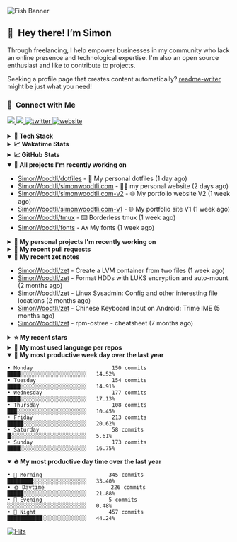 ![Fish Banner](assets/fish.webp)

## 👋 &nbsp;Hey there! I’m Simon

Through freelancing, I help empower businesses in my community who lack
an online presence and technological expertise. I'm also an open source
enthusiast and like to contribute to projects.

Seeking a profile page that creates content automatically?
[readme-writer] might be just what you need!

### 🤝 &nbsp;Connect with Me

<div align="left">
<a href="https://linkedin.com/in/simonwoodtli" target="_blank">
<img src="https://img.shields.io/badge/linkedin-1E77B5?style=for-the-badge&logo=linkedin&logoColor=white alt=linkedin" />
</a>
<a href="https://github.com/simonwoodtli" target="_blank">
<img src="https://img.shields.io/badge/github-24292E?style=for-the-badge&logo=github&logoColor=white alt=github" />
</a>
<a href="https://twitter.com/simonwoodtlidev" target="_blank">
<img src="https://img.shields.io/badge/twitter-26a7de?style=for-the-badge&logo=twitter&logoColor=white" alt="twitter"/>
</a>
<a href="https://simonwoodtli.com" target="_blank">
<img src="https://img.shields.io/badge/website-E2925F?style=for-the-badge&logo=google-chrome&logoColor=white" alt="website"/>
</a>
</div>
<br/>


<details>
  <summary><b>🧰 Tech Stack</b></summary>
  <div align="center">
  <a href="https://skillicons.dev" target="_blank">
  <img src="https://skillicons.dev/icons?i=js,html,css,bash,python,go,postgresql,docker,vim,linux" alt="JavaScript, HTML, CSS, Bash, Python, Go, PostgreSQL, Docker, Vim,
  Linux">
  </a>
  </div>
</details>

<details>
  <summary><b>📈 Wakatime Stats</b></summary>
  <p align="center"><a href="https://wakatime.com/@SimonWoodtli">
  <img align="center" width="400" height="300" src="https://wakatime.com/share/@SimonWoodtli/7761bcef-e104-47d9-912a-dfd6bf08868b.svg" />
  </a>
  <a href="https://wakatime.com/@SimonWoodtli">
  <img align="center" width="400" height="300" src="https://wakatime.com/share/@SimonWoodtli/341953df-6a40-47b7-8220-ace4eabe0a17.svg" />
  </a></p>

  <h4><b>💬 I've been working with the following languages over the last 7 days</b></h4>

```
• Markdown                       12 hrs 47 mins                 ███████████░░░░░░░░░░░░░░   44.45%
• HTML                           4 hrs 32 mins                  ████░░░░░░░░░░░░░░░░░░░░░   15.76%
• Bash                           3 hrs 46 mins                  ███░░░░░░░░░░░░░░░░░░░░░░   13.11%
• YAML                           1 hr 42 mins                   █░░░░░░░░░░░░░░░░░░░░░░░░   5.91%
• Vim Script                     1 hr 32 mins                   █░░░░░░░░░░░░░░░░░░░░░░░░   5.37%
• JSON                           1 hr 19 mins                   █░░░░░░░░░░░░░░░░░░░░░░░░   4.59%
• sh                             57 mins                        █░░░░░░░░░░░░░░░░░░░░░░░░   3.33%
• tmux                           42 mins                        █░░░░░░░░░░░░░░░░░░░░░░░░   2.44%
• conf                           30 mins                        ░░░░░░░░░░░░░░░░░░░░░░░░░   1.77%
• Other                          23 mins                        ░░░░░░░░░░░░░░░░░░░░░░░░░   1.33%
• CSS                            11 mins                        ░░░░░░░░░░░░░░░░░░░░░░░░░   0.67%
• TOML                           9 mins                         ░░░░░░░░░░░░░░░░░░░░░░░░░   0.55%
• readline                       5 mins                         ░░░░░░░░░░░░░░░░░░░░░░░░░   0.33%
• Dockerfile                     1 min                          ░░░░░░░░░░░░░░░░░░░░░░░░░   0.1%
• Text                           1 min                          ░░░░░░░░░░░░░░░░░░░░░░░░░   0.1%
• JavaScript                     1 min                          ░░░░░░░░░░░░░░░░░░░░░░░░░   0.1%
• gitignore                      1 min                          ░░░░░░░░░░░░░░░░░░░░░░░░░   0.09%
• tar                            0 secs                         ░░░░░░░░░░░░░░░░░░░░░░░░░   0%
```

  <h4>👷 I've been working on the following projects over the last 7 days</h4>

```
• zet                            11 hrs 28 mins                 ██████████░░░░░░░░░░░░░░░   39.87%
• dotfiles                       4 hrs 26 mins                  ████░░░░░░░░░░░░░░░░░░░░░   15.42%
• testsimon.com                  3 hrs 36 mins                  ███░░░░░░░░░░░░░░░░░░░░░░   12.55%
• simonwoodtli.com               3 hrs 16 mins                  ███░░░░░░░░░░░░░░░░░░░░░░   11.36%
• Unknown Project                3 hrs 12 mins                  ███░░░░░░░░░░░░░░░░░░░░░░   11.17%
• workspace-alpine               51 mins                        █░░░░░░░░░░░░░░░░░░░░░░░░   3%
• cloud-os                       49 mins                        █░░░░░░░░░░░░░░░░░░░░░░░░   2.87%
• Private                        48 mins                        █░░░░░░░░░░░░░░░░░░░░░░░░   2.81%
• tmux                           3 mins                         ░░░░░░░░░░░░░░░░░░░░░░░░░   0.19%
• fsmark                         3 mins                         ░░░░░░░░░░░░░░░░░░░░░░░░░   0.19%
• wallpapers                     2 mins                         ░░░░░░░░░░░░░░░░░░░░░░░░░   0.16%
• netdiscover                    2 mins                         ░░░░░░░░░░░░░░░░░░░░░░░░░   0.16%
• neo                            2 mins                         ░░░░░░░░░░░░░░░░░░░░░░░░░   0.14%
• fonts                          1 min                          ░░░░░░░░░░░░░░░░░░░░░░░░░   0.08%
• rdrview                        0 secs                         ░░░░░░░░░░░░░░░░░░░░░░░░░   0.04%
```

  <h4><b>🛠️ I've been working with the following editors over the last 7 days</b></h4>

```
• Vim                            28 hrs 46 mins                 █████████████████████████   100%
```

  <h4><b>💻 I've been working with the following operating systems over the last 7 days</b></h4>

```
• Linux                          28 hrs 46 mins                 █████████████████████████   100%
```

</details>

<details>
  <summary><b>📈 GitHub Stats</b></summary>
  <div align="center">
  <a href="https://github.com/anuraghazra/github-readme-stats"> 
  <img src="https://github-readme-stats.vercel.app/api?username=simonwoodtli&theme=onedark&show_icons=true&hide_rank=true&custom_title=Stats&count_private=true&hide_border=true&hide=issues&line_height=24&bg_color=0d1117" alt="Github Stats">
  <img src="https://github-readme-stats.vercel.app/api/top-langs/?username=simonwoodtli&layout=compact&theme=onedark&count_private=true&hide_border=true&bg_color=0d1117" alt="Top Langs">
  </a>
  </div>
</details>

<details open="">
  <summary><b>👷 All projects I'm recently working on</b></summary>

* [SimonWoodtli/dotfiles](https://github.com/SimonWoodtli/dotfiles) - 🏡 My personal dotfiles (1 day ago)
* [SimonWoodtli/simonwoodtli.com](https://github.com/SimonWoodtli/simonwoodtli.com) - 👨‍💻 my personal website (2 days ago)
* [SimonWoodtli/simonwoodtli.com-v2](https://github.com/SimonWoodtli/simonwoodtli.com-v2) - 🌐 My portfolio website V2 (1 week ago)
* [SimonWoodtli/simonwoodtli.com-v1](https://github.com/SimonWoodtli/simonwoodtli.com-v1) - 🌐 My portfolio site V1 (1 week ago)
* [SimonWoodtli/tmux](https://github.com/SimonWoodtli/tmux) - ⌨️ Borderless tmux (1 week ago)
* [SimonWoodtli/fonts](https://github.com/SimonWoodtli/fonts) - 🗛 My fonts (1 week ago)

</details>
<details>
  <summary><b>🌱 My personal projects I'm recently working on</b></summary>

* [SimonWoodtli/dotfiles](https://github.com/SimonWoodtli/dotfiles) - 🏡 My personal dotfiles (1 day ago)
* [SimonWoodtli/simonwoodtli.com](https://github.com/SimonWoodtli/simonwoodtli.com) - 👨‍💻 my personal website (2 days ago)
* [SimonWoodtli/simonwoodtli.com-v2](https://github.com/SimonWoodtli/simonwoodtli.com-v2) - 🌐 My portfolio website V2 (1 week ago)
* [SimonWoodtli/simonwoodtli.com-v1](https://github.com/SimonWoodtli/simonwoodtli.com-v1) - 🌐 My portfolio site V1 (1 week ago)
* [SimonWoodtli/tmux](https://github.com/SimonWoodtli/tmux) - ⌨️ Borderless tmux (1 week ago)
* [SimonWoodtli/fonts](https://github.com/SimonWoodtli/fonts) - 🗛 My fonts (1 week ago)

</details>
<details>
  <summary><b>🔨 My recent pull requests</b></summary>

* [feat: add wireguard-generate-keys script](https://github.com/SimonWoodtli/dotfiles-old/pull/14) on [SimonWoodtli/dotfiles-old](https://github.com/SimonWoodtli/dotfiles-old) (14 months ago)
* [feat: add video-to-gif script](https://github.com/SimonWoodtli/dotfiles-old/pull/13) on [SimonWoodtli/dotfiles-old](https://github.com/SimonWoodtli/dotfiles-old) (14 months ago)
* [feat: add spoof-mac-linux script](https://github.com/SimonWoodtli/dotfiles-old/pull/12) on [SimonWoodtli/dotfiles-old](https://github.com/SimonWoodtli/dotfiles-old) (14 months ago)
* [feat: add sp-tmux script](https://github.com/SimonWoodtli/dotfiles-old/pull/11) on [SimonWoodtli/dotfiles-old](https://github.com/SimonWoodtli/dotfiles-old) (14 months ago)
* [feat: add sp script](https://github.com/SimonWoodtli/dotfiles-old/pull/10) on [SimonWoodtli/dotfiles-old](https://github.com/SimonWoodtli/dotfiles-old) (14 months ago)

</details>
<details open="">
  <summary><b>📝 My recent zet notes</b></summary>

* [SimonWoodtli/zet](https://github.com/SimonWoodtli/zet/tree/81ce0dbe96be0a5c57d5913a00baaa9e57ad0512/20231101173245) - Create a LVM container from two files (1 week ago)
* [SimonWoodtli/zet](https://github.com/SimonWoodtli/zet/tree/5c90053d8e9e429e7f6f68f557c97d080eaeb3b2/20230908235916) - Format HDDs with LUKS encryption and auto-mount (2 months ago)
* [SimonWoodtli/zet](https://github.com/SimonWoodtli/zet/tree/f4e6f009cb8f8ff44e9646977125d87dd8f845f9/20230908235236) - Linux Sysadmin: Config and other interesting file locations (2 months ago)
* [SimonWoodtli/zet](https://github.com/SimonWoodtli/zet/tree/d442487a83af583abd23719912a1c1f7496cff33/20230620172505) - Chinese Keyboard Input on Android: Trime IME (5 months ago)
* [SimonWoodtli/zet](https://github.com/SimonWoodtli/zet/tree/3d9625f8bc632c595fa8b28b6f6f09026dd9eec2/20230418171555) - rpm-ostree - cheatsheet (7 months ago)

</details>
<details>
  <summary><b>⭐ My recent stars</b></summary>

* [gohugoio/hugo](https://github.com/gohugoio/hugo) - The world’s fastest framework for building websites. (6 days ago)
* [dbrgn/tealdeer](https://github.com/dbrgn/tealdeer) - A very fast implementation of tldr in Rust. (1 week ago)
* [derf/feh](https://github.com/derf/feh) - a fast and light image viewer (1 week ago)
* [Alex313031/thorium](https://github.com/Alex313031/thorium) - Chromium fork named after radioactive element No. 90. Windows and MacOS/Raspi/Android/Special builds are in different repositories, links are towards the top of the README.md. (2 weeks ago)
* [asdf-vm/asdf](https://github.com/asdf-vm/asdf) - Extendable version manager with support for Ruby, Node.js, Elixir, Erlang & more (2 weeks ago)

</details>
<details>
  <summary><b>💬 My most used language per repos</b></summary>

```
• Shell                          15 repos                       █████████████████░░░░░░░░   68.18%
• JavaScript                     2 repos                        ██░░░░░░░░░░░░░░░░░░░░░░░   9.09%
• CSS                            3 repos                        ███░░░░░░░░░░░░░░░░░░░░░░   13.64%
• Nix                            1 repo                         █░░░░░░░░░░░░░░░░░░░░░░░░   4.55%
• HTML                           1 repo                         █░░░░░░░░░░░░░░░░░░░░░░░░   4.55%
```

</details>
<details open="">
  <summary><b>📆 My most productive week day over the last year</b></summary>

```
• Monday                         150 commits                    ████░░░░░░░░░░░░░░░░░░░░░   14.52%
• Tuesday                        154 commits                    ████░░░░░░░░░░░░░░░░░░░░░   14.91%
• Wednesday                      177 commits                    ████░░░░░░░░░░░░░░░░░░░░░   17.13%
• Thursday                       108 commits                    ███░░░░░░░░░░░░░░░░░░░░░░   10.45%
• Friday                         213 commits                    █████░░░░░░░░░░░░░░░░░░░░   20.62%
• Saturday                       58 commits                     █░░░░░░░░░░░░░░░░░░░░░░░░   5.61%
• Sunday                         173 commits                    ████░░░░░░░░░░░░░░░░░░░░░   16.75%
```

</details>
<details open="">
  <summary><b>🔥 My most productive day time over the last year</b></summary>

```
• 🌅 Morning                     345 commits                    ████████░░░░░░░░░░░░░░░░░   33.40%
• 🌞 Daytime                     226 commits                    █████░░░░░░░░░░░░░░░░░░░░   21.88%
• 🌇 Evening                     5 commits                      ░░░░░░░░░░░░░░░░░░░░░░░░░   0.48%
• 🌃 Night                       457 commits                    ███████████░░░░░░░░░░░░░░   44.24%
```

</details>

[![Hits](https://hits.seeyoufarm.com/api/count/incr/badge.svg?url=https%3A%2F%2Fgithub.com%2Fsimonwoodtli&count_bg=%23689D6A&title_bg=%23282828&icon=&icon_color=%23E7E7E7&title=views+%28today+%2F+total%29&edge_flat=false)](https://hits.seeyoufarm.com)

[readme-writer]: <https://github.com/SimonWoodtli/readme-writer>
